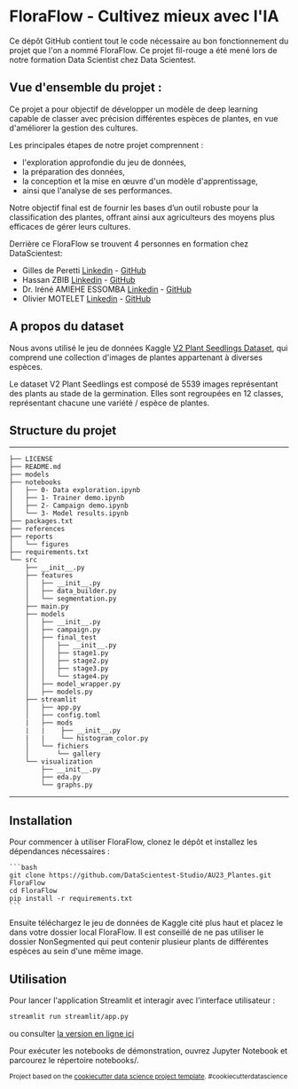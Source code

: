 # FloraFlow - Cultivez mieux avec l'IA

Ce dépôt GitHub contient tout le code nécessaire au bon fonctionnement du projet que l'on a nommé FloraFlow. Ce projet fil-rouge a été mené lors de notre formation Data Scientist chez Data Scientest. 

## Vue d'ensemble du projet :
Ce projet a pour objectif de développer un modèle de deep learning capable de classer avec précision différentes espèces de plantes, en vue d'améliorer la gestion des cultures. 

Les principales étapes de notre projet comprennent :  
- l'exploration approfondie du jeu de données, 
- la préparation des données, 
- la conception et la mise en œuvre d'un modèle d'apprentissage, 
- ainsi que l'analyse de ses performances.

Notre objectif final est de fournir les bases d’un outil robuste pour la classification des plantes, offrant ainsi aux agriculteurs des moyens plus efficaces de gérer leurs cultures.

Derrière ce FloraFlow se trouvent 4 personnes en formation chez DataScientest:

- Gilles de Peretti [Linkedin](https://www.linkedin.com/in/gilles-de-peretti-8219425a/) - [GitHub](https://github.com/gillesdeperetti)
- Hassan ZBIB [Linkedin](#) - [GitHub](#)
- Dr. Iréné AMIEHE ESSOMBA [Linkedin](https://www.linkedin.com/in/amiehe-essomba "Amiehe Essomba") - [GitHub](https://github.com/amiehe-essomba "Amiehe Essomba")
- Olivier MOTELET [Linkedin](#) - [GitHub](#)

## A propos du dataset 

Nous avons utilisé le jeu de données Kaggle [V2 Plant Seedlings Dataset](https://www.kaggle.com/datasets/vbookshelf/v2-plant-seedlings-dataset), qui comprend une collection d'images de plantes appartenant à diverses espèces. 

Le dataset V2 Plant Seedlings est composé de 5539 images représentant des plants au stade de la germination. Elles sont regroupées en 12 classes, représentant chacune une variété / espèce  de plantes.

## Structure du projet
------------

    ├── LICENSE
    ├── README.md
    ├── models
    ├── notebooks
    │   ├── 0- Data exploration.ipynb
    │   ├── 1- Trainer demo.ipynb
    │   ├── 2- Campaign demo.ipynb
    │   └── 3- Model results.ipynb
    ├── packages.txt
    ├── references
    ├── reports
    │   └── figures
    ├── requirements.txt
    └── src
        ├── __init__.py
        ├── features
        │   ├── __init__.py
        │   ├── data_builder.py
        │   └── segmentation.py
        ├── main.py
        ├── models
        │   ├── __init__.py
        │   ├── campaign.py
        │   ├── final_test
        │   │   ├── __init__.py
        │   │   ├── stage1.py
        │   │   ├── stage2.py
        │   │   ├── stage3.py
        │   │   └── stage4.py
        │   ├── model_wrapper.py
        │   ├── models.py
        ├── streamlit
        │   ├── app.py
        │   ├── config.toml
        |   ├── mods
        |   |    ├── __init__.py
        |   |    └── histogram_color.py
        │   └── fichiers
        │       └── gallery
        └── visualization
            ├── __init__.py
            ├── eda.py
            └── graphs.py

--------

## Installation

Pour commencer à utiliser FloraFlow, clonez le dépôt et installez les dépendances nécessaires :

    ```bash
    git clone https://github.com/DataScientest-Studio/AU23_Plantes.git FloraFlow
    cd FloraFlow
    pip install -r requirements.txt
    ```

Ensuite téléchargez le jeu de données de Kaggle cité plus haut et placez le dans votre dossier local FloraFlow. Il est conseillé de ne pas utiliser le dossier NonSegmented qui peut contenir plusieur plants de différentes espèces au sein d'une même image. 

## Utilisation

Pour lancer l'application Streamlit et interagir avec l'interface utilisateur :

```bash
streamlit run streamlit/app.py 
```

ou consulter [la version en ligne ici](#)

Pour exécuter les notebooks de démonstration, ouvrez Jupyter Notebook et parcourez le répertoire notebooks/.


<p><small>Project based on the <a target="_blank" href="https://drivendata.github.io/cookiecutter-data-science/">cookiecutter data science project template</a>. #cookiecutterdatascience</small></p>
